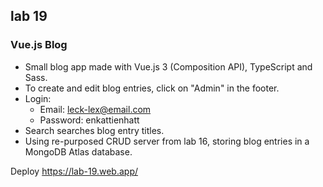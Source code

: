 ## lab 19

### Vue.js Blog

- Small blog app made with Vue.js 3 (Composition API), TypeScript and Sass.
- To create and edit blog entries, click on "Admin" in the footer. 
- Login:
    - Email: leck-lex@email.com 
    - Password: enkattienhatt
- Search searches blog entry titles.
- Using re-purposed CRUD server from lab 16, storing blog entries in a MongoDB Atlas database.

Deploy https://lab-19.web.app/